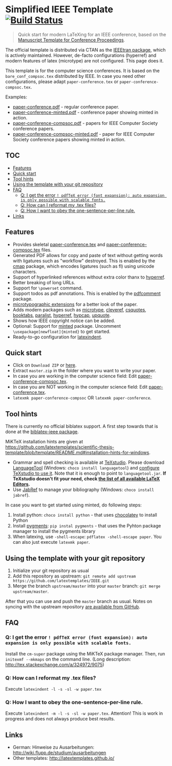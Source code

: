 # Simplified IEEE Template [![Build Status](https://circleci.com/gh/latextemplates/IEEE/tree/master.svg?style=shield)](https://circleci.com/gh/latextemplates/IEEE/)

> Quick start for modern LaTeXing for an IEEE conference, based on the [Manuscript Template for Conference Proceedings](https://www.ieee.org/conferences_events/conferences/publishing/templates.html).

The official template is distributed via CTAN as the [IEEEtran package](https://ctan.org/pkg/ieeetran), which is actively maintained.
However, de-facto configurations (hyperref) and modern features of latex (microtype) are not configured.
This page does it.

This template is for the computer science conferences.
It is based on the `bare_conf_compsoc.tex` distributed by IEEE.
In case you need other configurations, please adapt `paper-conference.tex` or `paper-conference-compsoc.tex`.

Examples:

- [paper-conference.pdf](https://latextemplates.github.io/IEEE/paper-conference.pdf) - regular conference paper.
- [paper-conference-minted.pdf](https://latextemplates.github.io/IEEE/paper-conference-minted.pdf) - conference paper showing minted in action.
- [paper-conference-compsoc.pdf](https://latextemplates.github.io/IEEE/paper-conference-compsoc.pdf) - papers for IEEE Computer Society conference papers.
- [paper-conference-compsoc-minted.pdf](https://latextemplates.github.io/IEEE/paper-conference-compsoc-minted.pdf) - paper for IEEE Computer Society conference papers showing minted in action.

## TOC

<!-- toc -->

- [Features](#features)
- [Quick start](#quick-start)
- [Tool hints](#tool-hints)
- [Using the template with your git repository](#using-the-template-with-your-git-repository)
- [FAQ](#faq)
  * [Q: I get the error `! pdfTeX error (font expansion): auto expansion is only possible with scalable fonts.`](#q-i-get-the-error---pdftex-error-font-expansion-auto-expansion-is-only-possible-with-scalable-fonts)
  * [Q: How can I reformat my .tex files?](#q-how-can-i-reformat-my-tex-files)
  * [Q: How I want to obey the one-sentence-per-line rule.](#q-how-i-want-to-obey-the-one-sentence-per-line-rule)
- [Links](#links)

<!-- tocstop -->

## Features

 * Provides skeletal [paper-conference.tex](paper-conference.tex) and [paper-conference-compsoc.tex](paper-conference-compsoc.tex) files.
 * Generated PDF allows for copy and paste of text without getting words with ligatures such as "workflow" destroyed.
   This is enabled by the [cmap] package, which encodes ligatures (such as fl) using unicode characters.
 * Support of hyperlinked references without extra color thanx to [hyperref].
 * Better breaking of long URLs.
 * Support for `\powerset` command.
 * Support todos as pdf annotations. This is enabled by the [pdfcomment] package.
 * [microtypographic extensions](https://www.ctan.org/pkg/microtype) for a better look of the paper.
 * Adds modern packages such as [microtype], [cleveref], [csquotes], [booktabs], [paralist], [hyperref], [hypcap], [upquote].
 * Shows how IEEE copyright notice can be added.
 * Optional: Support for [minted] package. Uncomment `\usepackage[newfloat]{minted}` to get started.
 * Ready-to-go configuration for [latexindent].

## Quick start

 * Click on `Download ZIP` or [here](https://github.com/latextemplates/IEEE/archive/master.zip).
 * Extract `master.zip` in the folder where you want to write your paper.
 * In case you are working in the computer science field: Edit [paper-conference-compsoc.tex](paper-conference-compsoc.tex).
 * In case you are NOT working in the computer science field: Edit [paper-conference.tex](paper-conference.tex).
 * `latexmk paper-conference-compsoc` OR `latexmk paper-conference`.

## Tool hints

There is currently no official biblatex support.
A first step towards that is done at the [biblatex-ieee package](https://ctan.org/pkg/biblatex-ieee).

MiKTeX installation hints are given at <https://github.com/latextemplates/scientific-thesis-template/blob/template/README.md#installation-hints-for-windows>.

- Grammar and spell checking is available at [TeXstudio].
  Please download [LanguageTool] (Windows: `choco install languagetool`) and [configure TeXstudio to use it](http://wiki.languagetool.org/checking-la-tex-with-languagetool#toc4).
  Note that it is enough to point to `languagetool.jar`.
  **If TeXstudio doesn't fit your need, check [the list of all available LaTeX Editors](http://tex.stackexchange.com/questions/339/latex-editors-ides).**
- Use [JabRef] to manage your bibliography (Windows: `choco install jabref`).


In case you want to get started using minted, do following steps:

1. Install python: `choco install python` - that uses [chocolatey](https://chocolatey.org/) to install Python
2. Install [pygments]: `pip instal pygments` - that uses the Pyhton package manager to install the pygments library
3. When latexing, use `-shell-escape`: `pdflatex -shell-escape paper`.
   You can also just execute `latexmk paper`.

## Using the template with your git repository

1. Initialize your git repository as usual
2. Add this repository as upstream: `git remote add upstream https://github.com/latextemplates/IEEE.git`
3. Merge the branch `upstream/master` into your `master` branch: `git merge upstream/master`.

After that you can use and push the `master` branch as usual.
Notes on syncing with the upstream repository [are available from GitHub](https://help.github.com/articles/syncing-a-fork/).

## FAQ

### Q: I get the error  `! pdfTeX error (font expansion): auto expansion is only possible with scalable fonts.`

Install the `cm-super` package using the MiKTeX package manager. Then, run `initexmf --mkmaps` on the command line. (Long description: http://tex.stackexchange.com/a/324972/9075)


### Q: How can I reformat my .tex files?

Execute `latexindent -l -s -sl -w paper.tex`


### Q: How I want to obey the one-sentence-per-line rule.

Execute `latexindent -m -l -s -sl -w paper.tex`.
Attention! This is work in progress and does not always produce best results.

## Links

 * German: Hinweise zu Ausarbeitungen: <http://wiki.flupp.de/studium/ausarbeitungen>
 * Other templates: <http://latextemplates.github.io/>

  [booktabs]: https://www.ctan.org/pkg/booktabs
  [cleveref]: https://ctan.org/pkg/cleveref
  [cmap]: https://www.ctan.org/pkg/cmap
  [csquotes]: https://www.ctan.org/pkg/csquotes
  [hypcap]: https://www.ctan.org/pkg/hypcap
  [hyperref]: https://ctan.org/pkg/hyperref
  [latexindent]: https://ctan.org/pkg/latexindent
  [microtype]: https://ctan.org/pkg/microtype
  [minted]: https://ctan.org/pkg/minted
  [newtx]: https://ctan.org/pkg/newtx
  [paralist]: https://www.ctan.org/pkg/paralist
  [pdfcomment]: https://www.ctan.org/pkg/pdfcomment
  [upquote]: https://www.ctan.org/pkg/upquote

  [JabRef]: https://www.jabref.org
  [LanguageTool]: https://languagetool.org/
  [TeXstudio]: http://texstudio.sourceforge.net/
  [pygments]: http://pygments.org/
